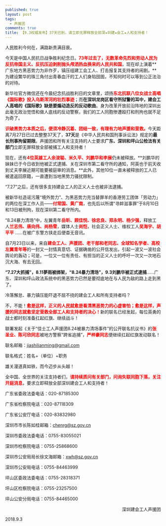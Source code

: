 ```yaml
---
published: true
layout: post
tags:
  - 声援团
comments: true
title: 【9.3权威发布】37天已到，请立即无罪释放全部深★圳建★会工★人和支持者！
---
```



人民胜利今何在，满路新贵满目衰。

今天是中国人民抗日战争胜利纪念日。<span style="color:red;font-weight:bold">73年过去了，无数革命先烈和劳动人民为反抗帝国主义、反抗压迫剥削抛头颅洒热血换来的人民共和国</span>，现在却上演着**广东地方黑恶势力为非作歹，镇压组建工会工人、打击报复其支持者的闹剧。**为建设繁华的珠三角付出青春血汗的工人们身陷囹圄，不知何时可以等到公正法治的对待。

新华社官方微信还在今晨纪念抗战胜利日的文章里，颂扬<span style="color:red;font-weight:bold">东北抗联八位女战士高唱《国际歌》投入乌斯浑河的壮烈事迹</span>；而**在深圳龙岗区看守所狱警的耳中，建会工人高唱的《国际歌》缺是要煽动造反的反动歌曲**。身为改革开放前沿阵地的深圳出此毫无政治觉悟和做人底线的反动警察，我们的工人同胞惨遭殴打和刑拘也就不足为奇了。


<span style="color:red;font-weight:bold">识破黑势力本质之后，便须冷静沉着、团结一致，有理有力地声援和营救。</span>今天距离7月27日已过去整整37天了，**37天**是《中华人民共和国刑事诉讼法》规定的**最长刑事拘留期限**。声援团和所有关注支持的人士要求**广东、深圳和坪山公检法有关部门**立即无罪释放全部被捕工人和支持者！

现在，还有<span style="color:red;font-weight:bold">4位英雄工人余浚聪、米久平、刘鹏华和李展</span>仍未被释放。**刘鹏华的妹妹已于今日收到他被正式逮捕、关在深圳市第二看守所的通知，阿英也于前天收到丈夫李展近期可能要被庭审的消息。**此外，其他10位一直未被释放的工人已被遣返回原籍，一直遭到当地黑势力骚扰限制。

“7.27”之后，还有很多支持建会工人的正义人士也被非法逮捕。

被新华社造谣污蔑“境外势力”、为黑恶势力充当替罪羊的香港劳工团体「劳动力」的两位在深工作人员——<span style="color:red;font-weight:bold">付常国、黄广南</span>，也先后以所谓“寻衅滋事罪”于8月10日和13日被刑拘，现在深圳第二看守所内。

“8.24暴力清场”中，左翼青年<span style="color:red;font-weight:bold">岳昕、顾佳悦、徐忠良、郑永明、杨少强</span>，释放工人<span style="color:red;font-weight:bold">兰志伟、唐向伟、尚杨雪</span>，媒体人士<span style="color:red;font-weight:bold">尚恺</span>，社会正义人士、维权工人<span style="color:red;font-weight:bold">吴海宇、胡平平</span>	……在被广东警方挟走后便杳无音讯。


自7月23日以来，来自<span style="color:red;font-weight:bold">建会工人、声援团、老干部和老同志、全球知名学者、高校左翼青年等</span>的一封又一封情真意切、证据确凿的公开信发出，引起一波又一波社会舆论的轰动；可是，一位又一位有责任、有担当的正义人士的呼吁一次又一次地石沉大海、有去无回。

**“7.27大抓捕”，8.11夢雨被绑架，“8.24暴力清场”，9.3刘鹏华被正式逮捕**……广东、深圳和坪山政法系统中的黑恶势力已然是要彻底地在与人民为敌的路上走到黑了。


冷落懈怠、暴力镇压能吓退不屈不挠的建会工人和所有支持者吗？

不，不能！<span style="color:red;font-weight:bold">愈是这样，正义的人民就愈是看清黑恶势力的心虚害怕；愈是这样，声援的同志就愈坚定营救全部工人和支持者的决心！</span>新的联名已经发起，每位英勇的战士都时刻准备扛起红旗、继续战斗！

联署发起《关于“佳士工人声援团8.24被暴力清场事件”的公开联名抗议书》的<span style="color:red;font-weight:bold">张圣业、陈可欣同志</span>被地方警察“跨省追捕”，<span style="color:red;font-weight:bold">严梓豪同志</span>便继续扛起红旗发动联名！

联名邮箱：[jiashilianming@gmail.com](mailto:jiashilianming@gmail.com)

联名格式：姓名+（单位）+职务


雄关漫道真如铁，而今迈步从头越！

全中国、全世界的关注支持者们，<span style="color:red;font-weight:bold">请持续质问有关部门，问询失联同胞下落，关注开庭消息</span>，要求立即释放全部深圳建会工人和支持者！

广东省委政法委电话：020-87185300 

广东省检察院电话：020-87118309

广东省公安厅电话：020-83832980

深圳市市长陈如桂邮箱：chenrg@sz.gov.cn

深圳市委政法委电话：0755-83055021 

深圳市检察院电话：0755-25868600

深圳市公安局局长徐文海邮箱：xwh@sz.gov.cn

深圳市公安局电话：0755-84463999

坪山区委政法委电话：0755-28318371

坪山区检察院电话：0755-23257500

坪山公安分局电话：0755-84465000

<p style="text-align:right">
深圳建会工人声援团<br/>

2018.9.3
<br/></p>
